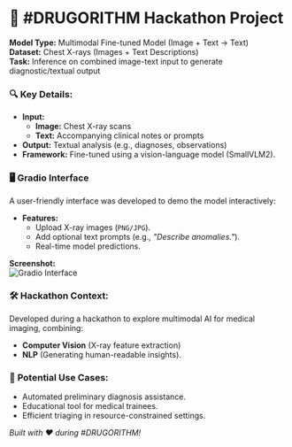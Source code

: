 # 🚀 **#DRUGORITHM Hackathon Project**  

**Model Type:** Multimodal Fine-tuned Model (Image + Text → Text)  
**Dataset:** Chest X-rays (Images + Text Descriptions)  
**Task:** Inference on combined image-text input to generate diagnostic/textual output  

### 🔍 **Key Details:**  
- **Input:**  
  - **Image:** Chest X-ray scans  
  - **Text:** Accompanying clinical notes or prompts  
- **Output:** Textual analysis (e.g., diagnoses, observations)  
- **Framework:** Fine-tuned using a vision-language model (SmallVLM2).  

### 🖥 **Gradio Interface**  
A user-friendly interface was developed to demo the model interactively:  
- **Features:**  
  - Upload X-ray images (`PNG/JPG`).  
  - Add optional text prompts (e.g., *"Describe anomalies."*).  
  - Real-time model predictions.  

**Screenshot:**  
![Gradio Interface](https://github.com/AmmarMazen7/DRUGORITHM/blob/main/capture%20test2.png?raw=true)   

### 🛠 **Hackathon Context:**  
Developed during a hackathon to explore multimodal AI for medical imaging, combining:  
- **Computer Vision** (X-ray feature extraction)  
- **NLP** (Generating human-readable insights).  

### 🌟 **Potential Use Cases:**  
- Automated preliminary diagnosis assistance.  
- Educational tool for medical trainees.  
- Efficient triaging in resource-constrained settings.  

*Built with ❤️ during #DRUGORITHM!*  
